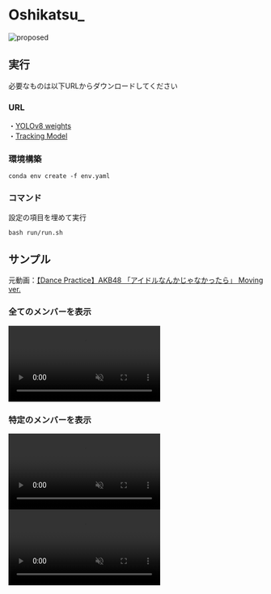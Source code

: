 # Oshikatsu_
![proposed](https://github.com/user-attachments/assets/f9139ddf-8f7a-4ba1-8de4-4f1518be09fc)

## 実行
必要なものは以下URLからダウンロードしてください
### URL
・[YOLOv8 weights](https://github.com/ultralytics/ultralytics)  
・[Tracking Model](https://github.com/ultralytics/ultralytics/tree/main/ultralytics/cfg/trackers)
### 環境構築
```
conda env create -f env.yaml
```
### コマンド
設定の項目を埋めて実行
```
bash run/run.sh
```


## サンプル
元動画：[【Dance Practice】AKB48 「アイドルなんかじゃなかったら」 Moving ver.](https://www.youtube.com/watch?v=rslcM7e-7WI)
### 全てのメンバーを表示
<div><video controls src="https://github.com/user-attachments/assets/b979c8d6-d863-4f08-a82a-c2f4fc81e27a" muted="false"></video></div>  

### 特定のメンバーを表示
<div><video controls src="https://github.com/user-attachments/assets/814d5e7b-c836-4717-97e4-ab614efc5699" muted="false"></video></div>
<div><video controls src="https://github.com/user-attachments/assets/57a9fb25-44ed-497e-8fcd-0b535c1f2d43" muted="false"></video></div>
